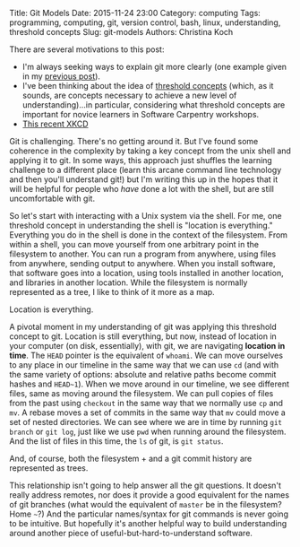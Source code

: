 Title: Git Models
Date: 2015-11-24 23:00
Category: computing
Tags: programming, computing, git, version control, bash, linux, understanding, threshold concepts
Slug: git-models
Authors: Christina Koch

There are several motivations to this post: 
- I'm always seeking ways to explain git more clearly (one example given 
in my [previous post](activities.html)).
- I've been thinking about the idea of [threshold concepts](http://www.ee.ucl.ac.uk/~mflanaga/thresholds.html) (which, as it 
sounds, are concepts necessary to achieve a new level of understanding)...in 
particular, considering what threshold concepts are important for novice 
learners in Software Carpentry workshops.  
- [This recent XKCD](http://xkcd.com/1597/)

Git is challenging.  There's no getting around it.  But I've found some 
coherence in the complexity by taking a key concept from the unix shell
 and applying it to git.  In some ways, this approach just shuffles the 
learning challenge to a different place (learn this arcane command line technology 
and then you'll understand git!) but I'm writing this up in the hopes that 
it will be helpful for people who *have* done a lot with the shell, but 
are still uncomfortable with git.  

So let's start with
interacting with a Unix system via the shell.  For me, one threshold concept in 
understanding the shell is "location is everything."  Everything you do 
in the shell is done in the context of the filesystem.  From within 
a shell, you can move yourself from one arbitrary point in 
the filesystem to another.  You can 
run a program from anywhere, using files from anywhere, sending output to 
anywhere.  When you install software, that software goes into a location, using 
tools installed in another location, and libraries in another location.  While 
the filesystem is normally represented as a tree, I like to think of it more 
as a map.  

Location is everything.  

A pivotal moment in my understanding of git was applying this threshold concept 
to git.  Location is still everything, but now, instead of location in your computer 
(on disk, essentially), with git, we are navigating **location in time**.  The 
`HEAD` pointer 
is the equivalent of `whoami`.  We can move ourselves to any place in our timeline 
in the same way that we can use `cd` (and with the same variety of options: absolute 
and relative paths become commit hashes and `HEAD~1`).  When we move around in 
our timeline, we see different files, same as moving around the 
filesystem.  We can pull copies of files 
from the past using `checkout` in the same way that we normally use `cp` and 
`mv`.  A rebase moves a set of commits in the same way that `mv` could move a 
set of nested directories.  We can see where we are in time by running `git branch`
or `git log`, just like we use `pwd` when running around the filesystem.  And the 
list of files in this time, the `ls` of git, is `git status`.  

And, of course, both the filesystem + and a git commit history are 
represented as trees.  

This relationship isn't going to help answer all the git 
questions.  It
doesn't really address remotes, nor does it provide a good equivalent for the names 
of git branches (what would the equivalent of `master` be in the 
filesystem?  Home `~`?)  And the particular names/syntax for git commands is 
never going to be intuitive.  But hopefully it's another helpful way 
to build understanding around another piece of useful-but-hard-to-understand 
software.  
